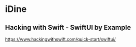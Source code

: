 # iDine


## Hacking with Swift - SwiftUI by Example

https://www.hackingwithswift.com/quick-start/swiftui/
